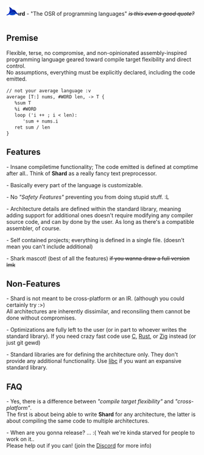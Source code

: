 <link href="style/style.css" rel="stylesheet"/>
<include "header.html">

<div style="position:relative;display:inline-block;">
<img src="shark.png" style="position:absolute;"/>
<div style="padding-left:9px;">

**Shard** - "The OSR of programming languages" *~~is this even a good quote?~~*

</div>
</div>

## Premise
Flexible, terse, no compromise, and non-opinionated assembly-inspired programming language 
geared toward compile target flexibility and direct control.  
No assumptions, everything must be explicitly declared, including the code emitted.

```
// not your average language :v
average [T:] nums, #WORD len, -> T {
   %sum T 
   %i #WORD
   loop ('i ++ ; i < len):
      'sum + nums.i
   ret sum / len
}
```

## Features
<div class=block>

\- Insane compiletime functionality; The code emitted is defined at comptime after all.. Think of **Shard** as a really fancy text preprocessor.  

\- Basically every part of the language is customizable.  

\- No <i>"Safety Features"</i> preventing you from doing stupid stuff. :L  

\- Architecture details are defined within the standard library, meaning adding support for additional ones doesn't
   require modifying any compiler source code, and can by done by the user. As long as there's a compatible assembler, of course.  

\- Self contained projects; everything is defined in a single file. (doesn't mean you can't include additional)  

\- Shark mascot! (best of all the features) ~~if you wanna draw a full version lmk~~

</div>


## Non-Features
<div class=block>

\- Shard is not meant to be cross-platform or an IR. (although you could certainly try :>)  
   All architectures are inherently dissimilar, and reconsiling them cannot be done without compromises.  

\- Optimizations are fully left to the user (or in part to whoever writes the standard library). 
   If you need crazy fast code use 
   [C](https://www.gnu.org/software/gnu-c-manual/gnu-c-manual.html),
   [Rust](https://www.rust-lang.org/), or
   [Zig](https://ziglang.org/)
   instead (or just git gewd)  

\- Standard libraries are for defining the architecture only. They don't provide any additional functionality.
   Use [libc](https://musl.libc.org/) if you want an expansive standard library.

</div>


## FAQ
<div class=block>

\- Yes, there is a difference between *"compile target flexibility"* and *"cross-platform"*.  
   The first is about being able to write **Shard** for any architecture, 
   the latter is about compiling the same code to multiple architectures.

\- When are you gonna release? ... :( Yeah we're kinda starved for people to work on it..  
   Please help out if you can! (join the [Discord](https://discord.gg/f5FVgr7gxX) for more info)


</div>
<include "footer.html">
